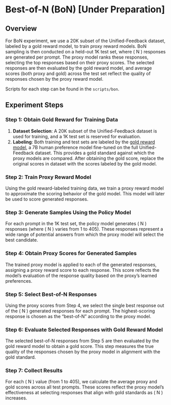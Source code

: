 # Best-of-N (BoN)  [Under Preparation]

## Overview

For BoN experiment, we use a 20K subset of the Unified-Feedback dataset, labeled by a gold reward model, to train proxy reward models. BoN sampling is then conducted on a held-out 1K test set, where \( N \) responses are generated per prompt. The proxy model ranks these responses, selecting the top responses based on their proxy scores. The selected responses are then evaluated by the gold reward model, and average scores (both proxy and gold) across the test set reflect the quality of responses chosen by the proxy reward model.

Scripts for each step can be found in the `scripts/bon`.


## Experiment Steps

### Step 1: Obtain Gold Reward for Training Data

1. **Dataset Selection**: A 20K subset of the Unified-Feedback dataset is used for training, and a 1K test set is reserved for evaluation.
2. **Labeling**: Both training and test sets are labeled by the [gold reward model](https://huggingface.co/Ray2333/reward-model-Mistral-7B-instruct-Unified-Feedback), a 7B human preference model fine-tuned on the full Unified-Feedback dataset. This provides a gold standard against which the proxy models are compared. After obtaining the gold score, replace the original scores in dataset with the scores labeled by the gold model.

### Step 2: Train Proxy Reward Model

Using the gold reward-labeled training data, we train a proxy reward model to approximate the scoring behavior of the gold model. This model will later be used to score generated responses.

### Step 3: Generate Samples Using the Policy Model

For each prompt in the 1K test set, the policy model generates \( N \) responses (where \( N \) varies from 1 to 405). These responses represent a wide range of potential answers from which the proxy model will select the best candidate.

### Step 4: Obtain Proxy Scores for Generated Samples

The trained proxy model is applied to each of the generated responses, assigning a proxy reward score to each response. This score reflects the model’s evaluation of the response quality based on the proxy’s learned preferences.

### Step 5: Select Best-of-N Responses

Using the proxy scores from Step 4, we select the single best response out of the \( N \) generated responses for each prompt. The highest-scoring response is chosen as the “best-of-N” according to the proxy model.

### Step 6: Evaluate Selected Responses with Gold Reward Model

The selected best-of-N responses from Step 5 are then evaluated by the gold reward model to obtain a gold score. This step measures the true quality of the responses chosen by the proxy model in alignment with the gold standard.

### Step 7: Collect Results

For each \( N \) value (from 1 to 405), we calculate the average proxy and gold scores across all test prompts. These scores reflect the proxy model’s effectiveness at selecting responses that align with gold standards as \( N \) increases.
